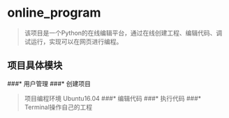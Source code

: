 # online_program
> 该项目是一个Python的在线编辑平台，通过在线创建工程、编辑代码、调试运行，实现可以在网页进行编程。

## 项目具体模块

###* 用户管理
###* 创建项目
> 项目编程环境 Ubuntu16.04
###* 编辑代码
###* 执行代码
###* Terminal操作自己的工程

